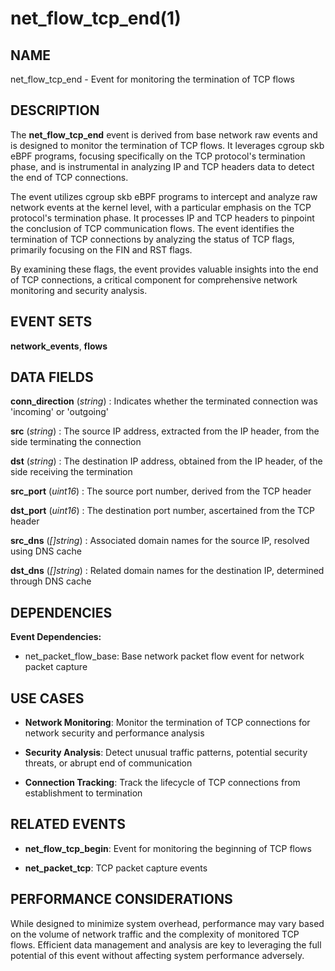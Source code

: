 # net_flow_tcp_end(1)

## NAME

net_flow_tcp_end - Event for monitoring the termination of TCP flows

## DESCRIPTION

The **net_flow_tcp_end** event is derived from base network raw events and is designed to monitor the termination of TCP flows. It leverages cgroup skb eBPF programs, focusing specifically on the TCP protocol's termination phase, and is instrumental in analyzing IP and TCP headers data to detect the end of TCP connections.

The event utilizes cgroup skb eBPF programs to intercept and analyze raw network events at the kernel level, with a particular emphasis on the TCP protocol's termination phase. It processes IP and TCP headers to pinpoint the conclusion of TCP communication flows. The event identifies the termination of TCP connections by analyzing the status of TCP flags, primarily focusing on the FIN and RST flags.

By examining these flags, the event provides valuable insights into the end of TCP connections, a critical component for comprehensive network monitoring and security analysis.

## EVENT SETS

**network_events**, **flows**

## DATA FIELDS

**conn_direction** (*string*)
: Indicates whether the terminated connection was 'incoming' or 'outgoing'

**src** (*string*)
: The source IP address, extracted from the IP header, from the side terminating the connection

**dst** (*string*)
: The destination IP address, obtained from the IP header, of the side receiving the termination

**src_port** (*uint16*)
: The source port number, derived from the TCP header

**dst_port** (*uint16*)
: The destination port number, ascertained from the TCP header

**src_dns** (*[]string*)
: Associated domain names for the source IP, resolved using DNS cache

**dst_dns** (*[]string*)
: Related domain names for the destination IP, determined through DNS cache

## DEPENDENCIES

**Event Dependencies:**

- net_packet_flow_base: Base network packet flow event for network packet capture

## USE CASES

- **Network Monitoring**: Monitor the termination of TCP connections for network security and performance analysis

- **Security Analysis**: Detect unusual traffic patterns, potential security threats, or abrupt end of communication

- **Connection Tracking**: Track the lifecycle of TCP connections from establishment to termination

## RELATED EVENTS

- **net_flow_tcp_begin**: Event for monitoring the beginning of TCP flows

- **net_packet_tcp**: TCP packet capture events

## PERFORMANCE CONSIDERATIONS

While designed to minimize system overhead, performance may vary based on the volume of network traffic and the complexity of monitored TCP flows. Efficient data management and analysis are key to leveraging the full potential of this event without affecting system performance adversely.